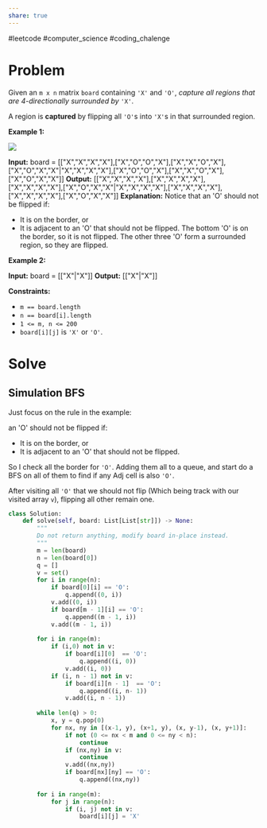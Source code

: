 ```yaml
---
share: true
---
```

#leetcode #computer_science #coding_chalenge

# Problem

Given an `m x n` matrix `board` containing `'X'` and `'O'`, _capture all regions that are 4-directionally surrounded by_ `'X'`.

A region is **captured** by flipping all `'O'`s into `'X'`s in that surrounded region.

**Example 1:**

![](https://assets.leetcode.com/uploads/2021/02/19/xogrid.jpg)

**Input:** board = [["X","X","X","X"],["X","O","O","X"],["X","X","O","X"],["X","O","X","X"|"X","X","X","X"],["X","O","O","X"],["X","X","O","X"],["X","O","X","X"]]
**Output:** [["X","X","X","X"],["X","X","X","X"],["X","X","X","X"],["X","O","X","X"|"X","X","X","X"],["X","X","X","X"],["X","X","X","X"],["X","O","X","X"]]
**Explanation:** Notice that an 'O' should not be flipped if:
- It is on the border, or
- It is adjacent to an 'O' that should not be flipped.
The bottom 'O' is on the border, so it is not flipped.
The other three 'O' form a surrounded region, so they are flipped.

**Example 2:**

**Input:** board = [["X"|"X"]]
**Output:** [["X"|"X"]]

**Constraints:**

- `m == board.length`
- `n == board[i].length`
- `1 <= m, n <= 200`
- `board[i][j]` is `'X'` or `'O'`.

# Solve

## Simulation BFS
Just focus on the rule in the example: 

an 'O' should not be flipped if:
- It is on the border, or
- It is adjacent to an 'O' that should not be flipped.

So I check all the border for `'O'`. Adding them all to a queue, and start do a BFS on all of them to find if any Adj cell is also `'O'`.

After visiting all `'O'` that we should not flip (Which being track with our visited array `v`), flipping all other remain one.

```python
class Solution:
    def solve(self, board: List[List[str]]) -> None:
        """
        Do not return anything, modify board in-place instead.
        """
        m = len(board)
        n = len(board[0])
        q = []
        v = set()
        for i in range(n):
            if board[0][i] == 'O':
                q.append((0, i))
            v.add((0, i))
            if board[m - 1][i] == 'O':
                q.append((m - 1, i))
            v.add((m - 1, i))
            
        for i in range(m):
            if (i,0) not in v:
                if board[i][0]  == 'O':
                    q.append((i, 0))
                v.add((i, 0))
            if (i, n - 1) not in v:
                if board[i][n - 1]  == 'O':
                    q.append((i, n- 1))
                v.add((i, n - 1))
            
        while len(q) > 0:
            x, y = q.pop(0)
            for nx, ny in [(x-1, y), (x+1, y), (x, y-1), (x, y+1)]:
                if not (0 <= nx < m and 0 <= ny < n):
                    continue
                if (nx,ny) in v:
                    continue
                v.add((nx,ny))
                if board[nx][ny] == 'O':
                    q.append((nx,ny))
        
        for i in range(m):
            for j in range(n):
                if (i, j) not in v:
                    board[i][j] = 'X'
```